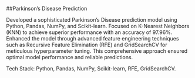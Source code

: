 ##Parkinson’s Disease Prediction

Developed a sophisticated Parkinson’s Disease prediction model using Python, Pandas, NumPy, and Scikit-learn. Focused on K-Nearest Neighbors (KNN) to achieve superior performance with an accuracy of 97.96%. Enhanced the model through advanced feature engineering techniques such as Recursive Feature Elimination (RFE) and GridSearchCV for meticulous hyperparameter tuning. This comprehensive approach ensured optimal model performance and reliable predictions.

Tech Stack: Python, Pandas, NumPy, Scikit-learn, RFE, GridSearchCV.
